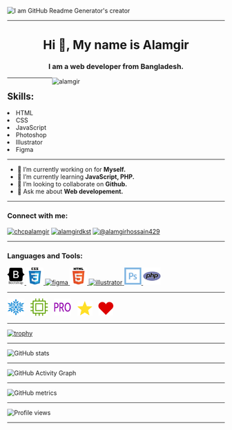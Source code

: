 
![I am GitHub Readme Generator's creator](https://pbs.twimg.com/profile_banners/2417267923/1691802496/600x200)

*************************************************************************************************************

<h1 align="center">Hi 👋, My name is Alamgir</h1>

<h3 align="center">I am a web developer from Bangladesh.</h3>

<img align="right" alt="alamgir" width="400" src="https://th.bing.com/th/id/R.e1f3413bf5036045713341394f617225?rik=DrIIfudtfqKgig&pid=ImgRaw&r=0"/>


**********************************************************************


<h2 align="left">Skills:</h2>
<li>HTML</li>
<li>CSS</li>
<li>JavaScript</li>
<li>Photoshop</li>
<li>Illustrator</li>
<li>Figma</li>

**********************************************************************

- 🔭 I’m currently working on for  **Myself.** 
- 🌱 I’m currently learning  **JavaScript, PHP.** 
- 👯 I’m looking to collaborate on  **Github.**
- 💬 Ask me about  **Web developement.**

************************************************************************
<h3 align="left">Connect with me:</h3>
<p align="left">
<a href="https://twitter.com/chcpalamgir" target="blank"><img align="center" src="https://raw.githubusercontent.com/rahuldkjain/github-profile-readme-generator/master/src/images/icons/Social/twitter.svg" alt="chcpalamgir" height="30" width="40" /></a>
<a href="https://fb.com/alamgirdkst" target="blank"><img align="center" src="https://raw.githubusercontent.com/rahuldkjain/github-profile-readme-generator/master/src/images/icons/Social/facebook.svg" alt="alamgirdkst" height="30" width="40" /></a>
<a href="https://www.youtube.com/c/@alamgirhossain429" target="blank"><img align="center" src="https://raw.githubusercontent.com/rahuldkjain/github-profile-readme-generator/master/src/images/icons/Social/youtube.svg" alt="@alamgirhossain429" height="30" width="40" /></a>
</p>

************************************************************************

<h3 align="left">Languages and Tools:</h3>
<p align="left"> <a href="https://getbootstrap.com" target="_blank" rel="noreferrer"> <img src="https://raw.githubusercontent.com/devicons/devicon/master/icons/bootstrap/bootstrap-plain-wordmark.svg" alt="bootstrap" width="40" height="40"/> </a> <a href="https://www.w3schools.com/css/" target="_blank" rel="noreferrer"> <img src="https://raw.githubusercontent.com/devicons/devicon/master/icons/css3/css3-original-wordmark.svg" alt="css3" width="40" height="40"/> </a> <a href="https://www.figma.com/" target="_blank" rel="noreferrer"> <img src="https://www.vectorlogo.zone/logos/figma/figma-icon.svg" alt="figma" width="40" height="40"/> </a> <a href="https://www.w3.org/html/" target="_blank" rel="noreferrer"> <img src="https://raw.githubusercontent.com/devicons/devicon/master/icons/html5/html5-original-wordmark.svg" alt="html5" width="40" height="40"/> </a> <a href="https://www.adobe.com/in/products/illustrator.html" target="_blank" rel="noreferrer"> <img src="https://www.vectorlogo.zone/logos/adobe_illustrator/adobe_illustrator-icon.svg" alt="illustrator" width="40" height="40"/> </a> <a href="https://www.photoshop.com/en" target="_blank" rel="noreferrer"> <img src="https://raw.githubusercontent.com/devicons/devicon/master/icons/photoshop/photoshop-line.svg" alt="photoshop" width="40" height="40"/> </a> <a href="https://www.php.net" target="_blank" rel="noreferrer"> <img src="https://raw.githubusercontent.com/devicons/devicon/master/icons/php/php-original.svg" alt="php" width="40" height="40"/> </a> </p>



************************************************************************



<a href='https://archiveprogram.github.com/'><img src='https://raw.githubusercontent.com/acervenky/animated-github-badges/master/assets/acbadge.gif' width='40' height='40'></a> <a href='https://docs.github.com/en/developers'><img src='https://raw.githubusercontent.com/acervenky/animated-github-badges/master/assets/devbadge.gif' width='40' height='40'></a> <a href='https://github.com/pricing'><img src='https://raw.githubusercontent.com/acervenky/animated-github-badges/master/assets/pro.gif' width='40' height='40'></a> <a href='https://stars.github.com/'><img src='https://raw.githubusercontent.com/acervenky/animated-github-badges/master/assets/starbadge.gif' width='35' height='35'></a> <a href='https://docs.github.com/en/github/supporting-the-open-source-community-with-github-sponsors'><img src='https://raw.githubusercontent.com/acervenky/animated-github-badges/master/assets/sponsorbadge.gif' width='35' height='35'></a> 

************************************************************************

[![trophy](https://github-profile-trophy.vercel.app/?username=coderalamgir)](https://github.com/ryo-ma/github-profile-trophy)


**********************************************************************

![GitHub stats](https://github-readme-stats.vercel.app/api?username=coderalamgir&show_icons=true)  

**********************************************************************

![GitHub Activity Graph](https://activity-graph.herokuapp.com/graph?username=coderalamgir)  
**********************************************************************

![GitHub metrics](https://metrics.lecoq.io/coderalamgir)  
**********************************************************************
![Profile views](https://gpvc.arturio.dev/coderalamgir)  
*********************************************

